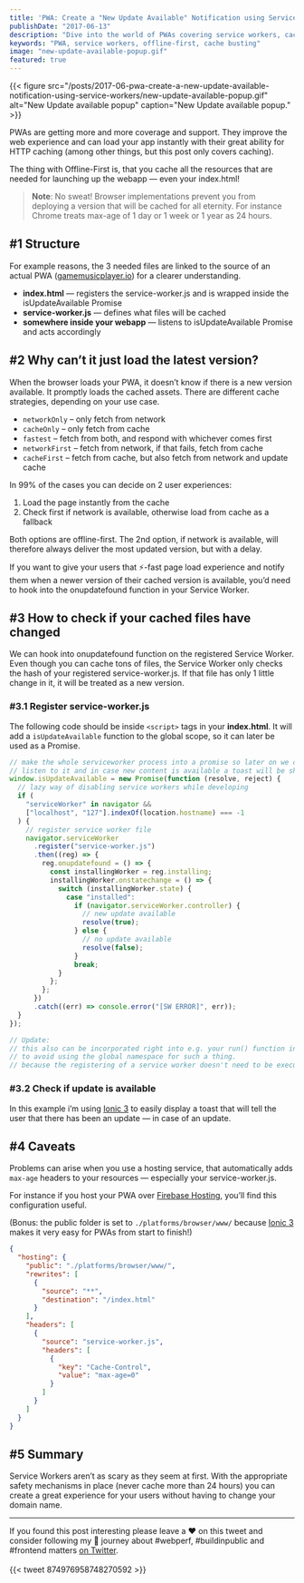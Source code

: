 ```yaml
---
title: 'PWA: Create a "New Update Available" Notification using Service Workers'
publishDate: "2017-06-13"
description: "Dive into the world of PWAs covering service workers, cache busting and offline-first."
keywords: "PWA, service workers, offline-first, cache busting"
image: "new-update-available-popup.gif"
featured: true
---
```


{{< figure src="/posts/2017-06-pwa-create-a-new-update-available-notification-using-service-workers/new-update-available-popup.gif" alt="New Update available popup" caption="New Update available popup." >}}

PWAs are getting more and more coverage and support. They improve the web experience and can load your app instantly with their great ability for HTTP caching (among other things, but this post only covers caching).

The thing with Offline-First is, that you cache all the resources that are needed for launching up the webapp — even your index.html!

> **Note**: No sweat! Browser implementations prevent you from deploying a version that will be cached for all eternity. For instance Chrome treats max-age of 1 day or 1 week or 1 year as 24 hours.

## #1 Structure

For example reasons, the 3 needed files are linked to the source of an actual PWA ([gamemusicplayer.io](gamemusicplayer.io)) for a clearer understanding.

- **index.html** — registers the service-worker.js and is wrapped inside the isUpdateAvailable Promise
- **service-worker.js** — defines what files will be cached
- **somewhere inside your webapp** — listens to isUpdateAvailable Promise and acts accordingly

## #2 Why can’t it just load the latest version?

When the browser loads your PWA, it doesn’t know if there is a new version available. It promptly loads the cached assets. There are different cache strategies, depending on your use case.

- `networkOnly` – only fetch from network
- `cacheOnly` – only fetch from cache
- `fastest` – fetch from both, and respond with whichever comes first
- `networkFirst` – fetch from network, if that fails, fetch from cache
- `cacheFirst` – fetch from cache, but also fetch from network and update cache

In 99% of the cases you can decide on 2 user experiences:

1. Load the page instantly from the cache
2. Check first if network is available, otherwise load from cache as a fallback

Both options are offline-first. The 2nd option, if network is available, will therefore always deliver the most updated version, but with a delay.

If you want to give your users that ⚡️-fast page load experience and notify them when a newer version of their cached version is available, you’d need to hook into the onupdatefound function in your Service Worker.

## #3 How to check if your cached files have changed

We can hook into onupdatefound function on the registered Service Worker. Even though you can cache tons of files, the Service Worker only checks the hash of your registered service-worker.js. If that file has only 1 little change in it, it will be treated as a new version.

### #3.1 Register service-worker.js

The following code should be inside `<script>` tags in your **index.html**. It will add a `isUpdateAvailable` function to the global scope, so it can later be used as a Promise.

```javascript
// make the whole serviceworker process into a promise so later on we can
// listen to it and in case new content is available a toast will be shown
window.isUpdateAvailable = new Promise(function (resolve, reject) {
  // lazy way of disabling service workers while developing
  if (
    "serviceWorker" in navigator &&
    ["localhost", "127"].indexOf(location.hostname) === -1
  ) {
    // register service worker file
    navigator.serviceWorker
      .register("service-worker.js")
      .then((reg) => {
        reg.onupdatefound = () => {
          const installingWorker = reg.installing;
          installingWorker.onstatechange = () => {
            switch (installingWorker.state) {
              case "installed":
                if (navigator.serviceWorker.controller) {
                  // new update available
                  resolve(true);
                } else {
                  // no update available
                  resolve(false);
                }
                break;
            }
          };
        };
      })
      .catch((err) => console.error("[SW ERROR]", err));
  }
});

// Update:
// this also can be incorporated right into e.g. your run() function in angular,
// to avoid using the global namespace for such a thing.
// because the registering of a service worker doesn't need to be executed on the first load of the page.
```

### #3.2 Check if update is available

In this example i’m using [Ionic 3](http://ionicframework.com/) to easily display a toast that will tell the user that there has been an update — in case of an update.

## #4 Caveats

Problems can arise when you use a hosting service, that automatically adds `max-age` headers to your resources — especially your service-worker.js.

For instance if you host your PWA over [Firebase Hosting](https://firebase.google.com/docs/hosting/), you’ll find this configuration useful.

(Bonus: the public folder is set to `./platforms/browser/www/` because [Ionic 3](https://ionicframework.com/) makes it very easy for PWAs from start to finish!)

```json
{
  "hosting": {
    "public": "./platforms/browser/www/",
    "rewrites": [
      {
        "source": "**",
        "destination": "/index.html"
      }
    ],
    "headers": [
      {
        "source": "service-worker.js",
        "headers": [
          {
            "key": "Cache-Control",
            "value": "max-age=0"
          }
        ]
      }
    ]
  }
}
```

## #5 Summary

Service Workers aren’t as scary as they seem at first. With the appropriate safety mechanisms in place (never cache more than 24 hours) you can create a great experience for your users without having to change your domain name.

---

If you found this post interesting please leave a ❤️ on this tweet and consider following my 🎢 journey about #webperf, #buildinpublic and #frontend matters [on Twitter](https://twitter.com/zwacky).
<br /><br />
{{< tweet 874976958748270592 >}}
